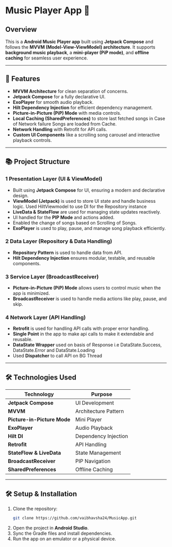 # Music Player App 🎵

## Overview  
This is a **Android Music Player app** built using **Jetpack Compose** and follows the **MVVM (Model-View-ViewModel) architecture**. It supports **background music playback**, a **mini-player (PiP mode)**, and **offline caching** for seamless user experience.  

---

## 📌 Features  
- **MVVM Architecture** for clean separation of concerns.  
- **Jetpack Compose** for a fully declarative UI.  
- **ExoPlayer** for smooth audio playback.  
- **Hilt Dependency Injection** for efficient dependency management.  
- **Picture-in-Picture (PiP) Mode** with media controls.  
- **Local Caching (SharedPreferences)** to store last fetched songs in Case of Network failure Songs are loaded from Cache.  
- **Network Handling** with Retrofit for API calls.  
- **Custom UI Components** like a scrolling song carousel and interactive playback controls.  

---

## 📚 Project Structure  

### 1 **Presentation Layer (UI & ViewModel)**  
   - Built using **Jetpack Compose** for UI, ensuring a modern and declarative design.  
   - **ViewModel (Jetpack)** is used to store UI state and handle business logic. Used HiltViewmodel to use DI for the Repository instance
   - **LiveData & StateFlow** are used for managing state updates reactively.
   - UI handled for the **PIP Mode** and actions added.
   - Enabled the change of songs based on Scrolling of Songs.
   - **ExoPlayer** is used to play, pause, and manage song playback efficiently.  
     
### 2 **Data Layer (Repository & Data Handling)**  
   - **Repository Pattern** is used to handle data from API.  
   - **Hilt Dependency Injection** ensures modular, testable, and reusable components.  

### 3 **Service Layer (BroadcastReceiver)**  
   - **Picture-in-Picture (PiP) Mode** allows users to control music when the app is minimized.  
   - **BroadcastReceiver** is used to handle media actions like play, pause, and skip.  

### 4 **Network Layer (API Handling)**  
   - **Retrofit** is used for handling API calls with proper error handling.
   - **Single Point** in the app to make api calls to make it extendable and reusable.
   - **DataState Wrapper** used on basis of Response i.e DataState.Success, DataState.Error and DataState.Loading
   - Used **Dispatcher** to call API on BG Thread 


---

## 🛠️ Technologies Used  
| Technology | Purpose |
|------------|---------|
| **Jetpack Compose** | UI Development |
| **MVVM** | Architecture Pattern |
| **Picture-in-Picture Mode** | Mini Player |
| **ExoPlayer** | Audio Playback |
| **Hilt DI** | Dependency Injection |
| **Retrofit** | API Handling |
| **StateFlow & LiveData** | State Management |
| **BroadcastReceiver** | PIP Navigation |
| **SharedPreferences** | Offline Caching |

---

## 🛠️ Setup & Installation  
1. Clone the repository:  
   ```sh
   git clone https://github.com/vaibhavsha24/MusicApp.git
   ```
2. Open the project in **Android Studio**.  
3. Sync the Gradle files and install dependencies.  
4. Run the app on an emulator or a physical device.  

